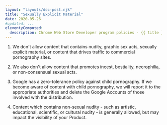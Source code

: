 ```yaml
---
layout: "layouts/doc-post.njk"
title: "Sexually Explicit Material"
date: 2020-05-26
#updated: ...
eleventyComputed:
  description: Chrome Web Store Developer program policies - {{ title }}
---
```


<!--lint disable no-smart-quotes-->

1. We don't allow content that contains nudity, graphic sex acts, sexually explicit material, or content that drives traffic to commercial pornography sites.

1. We also don't allow content that promotes incest, bestiality, necrophilia, or non-consensual sexual acts.

1. Google has a zero-tolerance policy against child pornography. If we become aware of content with child pornography, we will report it to the appropriate authorities and delete the Google Accounts of those involved with the distribution.

1. Content which contains non-sexual nudity - such as artistic, educational, scientific, or cultural nudity - is generally allowed, but may impact the visibility of your Product.

